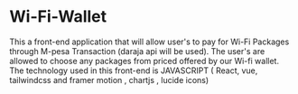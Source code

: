 # Wi-Fi-Wallet

This a front-end application that will allow user's to pay for Wi-Fi Packages through M-pesa Transaction (daraja api will be used). The user's are allowed to choose any packages from priced offered by our Wi-fi wallet. The technology used in this front-end is JAVASCRIPT ( React, vue, tailwindcss and framer motion , chartjs , lucide icons)
